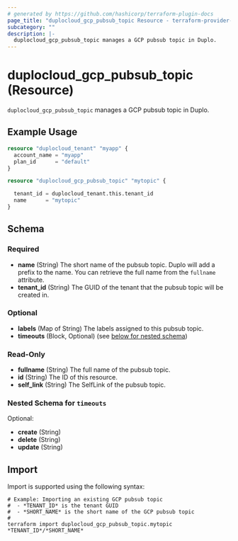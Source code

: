 ```yaml
---
# generated by https://github.com/hashicorp/terraform-plugin-docs
page_title: "duplocloud_gcp_pubsub_topic Resource - terraform-provider-duplocloud"
subcategory: ""
description: |-
  duplocloud_gcp_pubsub_topic manages a GCP pubsub topic in Duplo.
---
```


# duplocloud_gcp_pubsub_topic (Resource)

`duplocloud_gcp_pubsub_topic` manages a GCP pubsub topic in Duplo.

## Example Usage

```terraform
resource "duplocloud_tenant" "myapp" {
  account_name = "myapp"
  plan_id      = "default"
}

resource "duplocloud_gcp_pubsub_topic" "mytopic" {

  tenant_id = duplocloud_tenant.this.tenant_id
  name      = "mytopic"
}
```

<!-- schema generated by tfplugindocs -->
## Schema

### Required

- **name** (String) The short name of the pubsub topic.  Duplo will add a prefix to the name.  You can retrieve the full name from the `fullname` attribute.
- **tenant_id** (String) The GUID of the tenant that the pubsub topic will be created in.

### Optional

- **labels** (Map of String) The labels assigned to this pubsub topic.
- **timeouts** (Block, Optional) (see [below for nested schema](#nestedblock--timeouts))

### Read-Only

- **fullname** (String) The full name of the pubsub topic.
- **id** (String) The ID of this resource.
- **self_link** (String) The SelfLink of the pubsub topic.

<a id="nestedblock--timeouts"></a>
### Nested Schema for `timeouts`

Optional:

- **create** (String)
- **delete** (String)
- **update** (String)

## Import

Import is supported using the following syntax:

```shell
# Example: Importing an existing GCP pubsub topic
#  - *TENANT_ID* is the tenant GUID
#  - *SHORT_NAME* is the short name of the GCP pubsub topic
#
terraform import duplocloud_gcp_pubsub_topic.mytopic *TENANT_ID*/*SHORT_NAME*
```
